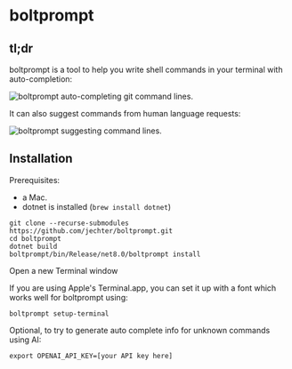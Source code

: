 # boltprompt

## tl;dr

boltprompt is a tool to help you write shell commands in your terminal with auto-completion:

![boltprompt auto-completing git command lines.](media/completion.gif)

It can also suggest commands from human language requests:

![boltprompt suggesting command lines.](media/ai.gif)

## Installation

Prerequisites:

* a Mac.
* dotnet is installed (`brew install dotnet`)

```
git clone --recurse-submodules https://github.com/jechter/boltprompt.git
cd boltprompt
dotnet build
boltprompt/bin/Release/net8.0/boltprompt install
```

Open a new Terminal window

If you are using Apple's Terminal.app, you can set it up with a font which works well for boltprompt using:

```
boltprompt setup-terminal
```

Optional, to try to generate auto complete info for unknown commands using AI:

```
export OPENAI_API_KEY=[your API key here]
```


